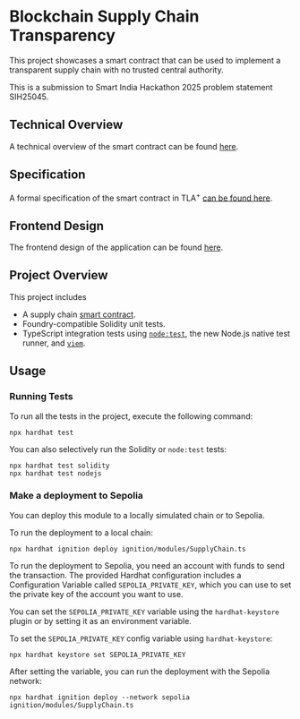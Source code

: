 # Blockchain Supply Chain Transparency
This project showcases a smart contract that can be used to implement a transparent supply chain with no trusted central authority.

This is a submission to Smart India Hackathon 2025 problem statement SIH25045.

## Technical Overview
A technical overview of the smart contract can be found [here](technical_details.pdf).

## Specification

A formal specification of the smart contract in TLA<sup>+</sup> [can be  found here](supply_chain.pdf).

## Frontend Design

The frontend design of the application can be found [here](https://www.figma.com/site/Q70y5vFrlnL0XYa6i5ScSD/).

## Project Overview

This project includes
- A supply chain [smart contract](contracts/SupplyChain.sol).
- Foundry-compatible Solidity unit tests.
- TypeScript integration tests using [`node:test`](nodejs.org/api/test.html), the new Node.js native test runner, and [`viem`](https://viem.sh/).

## Usage

### Running Tests

To run all the tests in the project, execute the following command:

```shell
npx hardhat test
```

You can also selectively run the Solidity or `node:test` tests:

```shell
npx hardhat test solidity
npx hardhat test nodejs
```

### Make a deployment to Sepolia

You can deploy this module to a locally simulated chain or to Sepolia.

To run the deployment to a local chain:

```shell
npx hardhat ignition deploy ignition/modules/SupplyChain.ts
```

To run the deployment to Sepolia, you need an account with funds to send the transaction. The provided Hardhat configuration includes a Configuration Variable called `SEPOLIA_PRIVATE_KEY`, which you can use to set the private key of the account you want to use.

You can set the `SEPOLIA_PRIVATE_KEY` variable using the `hardhat-keystore` plugin or by setting it as an environment variable.

To set the `SEPOLIA_PRIVATE_KEY` config variable using `hardhat-keystore`:

```shell
npx hardhat keystore set SEPOLIA_PRIVATE_KEY
```

After setting the variable, you can run the deployment with the Sepolia network:

```shell
npx hardhat ignition deploy --network sepolia ignition/modules/SupplyChain.ts
```
